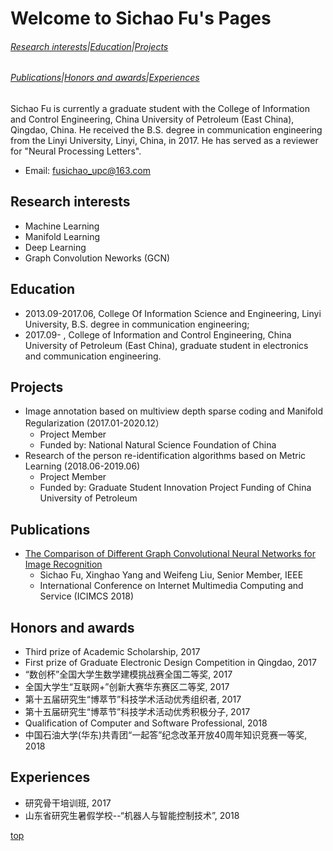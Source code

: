 # Welcome to Sichao Fu's Pages

###### [Research interests]()|[Education]()|[Projects]()
###### [Publications]()|[Honors and awards]()|[Experiences]()

Sichao Fu is currently a graduate student with the College of Information and Control Engineering, China University of Petroleum (East China), Qingdao, China. He received the B.S. degree in communication engineering from the Linyi University, Linyi, China, in 2017. He has served as a reviewer for "Neural Processing Letters".  
* Email: fusichao_upc@163.com 

## Research interests
* Machine Learning
* Manifold Learning
* Deep Learning
* Graph Convolution Neworks (GCN)
    
## Education
* 2013.09-2017.06, College Of Information Science and Engineering, Linyi University, B.S. degree in communication engineering;
* 2017.09-       , College of Information and Control Engineering, China University of Petroleum (East China), graduate student in electronics and communication engineering.

## Projects
* Image annotation based on multiview depth sparse coding and Manifold Regularization (2017.01-2020.12）
     * Project Member
     * Funded by: National Natural Science Foundation of China 
* Research of the person re-identification algorithms based on Metric Learning (2018.06-2019.06)
     * Project Member
     * Funded by: Graduate Student Innovation Project Funding of China University of Petroleum 

## Publications
* [The Comparison of Different Graph Convolutional Neural Networks for Image Recognition](https://dl.acm.org/citation.cfm?id=3240915)
     * Sichao Fu, Xinghao Yang and Weifeng Liu, Senior Member, IEEE
     * International Conference on Internet Multimedia Computing and Service (ICIMCS 2018)

## Honors and awards
* Third prize of Academic Scholarship, 2017
* First prize of Graduate Electronic Design Competition in Qingdao, 2017
* “数创杯”全国大学生数学建模挑战赛全国二等奖, 2017
* 全国大学生“互联网+”创新大赛华东赛区二等奖, 2017
* 第十五届研究生“博萃节”科技学术活动优秀组织者, 2017
* 第十五届研究生“博萃节”科技学术活动优秀积极分子, 2017
* Qualification of Computer and Software Professional, 2018
* 中国石油大学(华东)共青团“一起答”纪念改革开放40周年知识竞赛一等奖, 2018

## Experiences
* 研究骨干培训班, 2017 
* 山东省研究生暑假学校--“机器人与智能控制技术”, 2018

[top](#readme)

